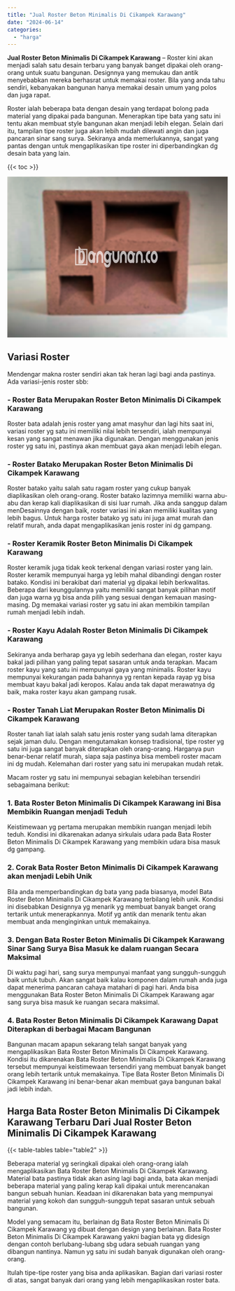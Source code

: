```yaml
---
title: "Jual Roster Beton Minimalis Di Cikampek Karawang"
date: "2024-06-14"
categories: 
  - "harga"
---
```


**Jual Roster Beton Minimalis Di Cikampek Karawang** – Roster kini akan menjadi salah satu desain terbaru yang banyak banget dipakai oleh orang-orang untuk suatu bangunan. Designnya yang memukau dan antik menyebabkan mereka berhasrat untuk memakai roster. Bila yang anda tahu sendiri, kebanyakan bangunan hanya memakai desain umum yang polos dan juga rapat.

Roster ialah beberapa bata dengan desain yang terdapat bolong pada material yang dipakai pada bangunan. Menerapkan tipe bata yang satu ini tentu akan membuat style bangunan akan menjadi lebih elegan. Selain dari itu, tampilan tipe roster juga akan lebih mudah dilewati angin dan juga pancaran sinar sang surya. Sekiranya anda memerlukannya, sangat yang pantas dengan untuk mengaplikasikan tipe roster ini diperbandingkan dg desain bata yang lain.

{{< toc >}}

![Jual Roster Beton Minimalis Di Cikampek Karawang](/images/bata-roster-minimalis-11.png)

## Variasi Roster

Mendengar makna roster sendiri akan tak heran lagi bagi anda pastinya. Ada variasi-jenis roster sbb:

### \- Roster Bata Merupakan Roster Beton Minimalis Di Cikampek Karawang

Roster bata adalah jenis roster yang amat masyhur dan lagi hits saat ini, variasi roster yg satu ini memiliki nilai lebih tersendiri, ialah mempunyai kesan yang sangat menawan jika digunakan. Dengan menggunakan jenis roster yg satu ini, pastinya akan membuat gaya akan menjadi lebih elegan.

### \- Roster Batako Merupakan Roster Beton Minimalis Di Cikampek Karawang

Roster batako yaitu salah satu ragam roster yang cukup banyak diaplikasikan oleh orang-orang. Roster batako lazimnya memiliki warna abu-abu dan kerap kali diaplikasikan di sisi luar rumah. Jika anda sanggup dalam menDesainnya dengan baik, roster variasi ini akan memiliki kualitas yang lebih bagus. Untuk harga roster batako yg satu ini juga amat murah dan relatif murah, anda dapat mengaplikasikan jenis roster ini dg gampang.

### \- Roster Keramik Roster Beton Minimalis Di Cikampek Karawang

Roster keramik juga tidak keok terkenal dengan variasi roster yang lain. Roster keramik mempunyai harga yg lebih mahal dibandingi dengan roster batako. Kondisi ini berakibat dari material yg dipakai lebih berkwalitas. Beberapa dari keunggulannya yaitu memiliki sangat banyak pilihan motif dan juga warna yg bisa anda pilih yang sesuai dengan kemauan masing-masing. Dg memakai variasi roster yg satu ini akan membikin tampilan rumah menjadi lebih indah.

### \- Roster Kayu Adalah Roster Beton Minimalis Di Cikampek Karawang

Sekiranya anda berharap gaya yg lebih sederhana dan elegan, roster kayu bakal jadi pilihan yang paling tepat sasaran untuk anda terapkan. Macam roster kayu yang satu ini mempunyai gaya yang minimalis. Roster kayu mempunyai kekurangan pada bahannya yg rentan kepada rayap yg bisa membuat kayu bakal jadi keropos. Kalau anda tak dapat merawatnya dg baik, maka roster kayu akan gampang rusak.

### \- Roster Tanah Liat Merupakan Roster Beton Minimalis Di Cikampek Karawang

Roster tanah liat ialah salah satu jenis roster yang sudah lama diterapkan sejak jaman dulu. Dengan mengutamakan konsep tradisional, tipe roster yg satu ini juga sangat banyak diterapkan oleh orang-orang. Harganya pun benar-benar relatif murah, siapa saja pastinya bisa membeli roster macam ini dg mudah. Kelemahan dari roster yang satu ini merupakan mudah retak.

Macam roster yg satu ini mempunyai sebagian kelebihan tersendiri sebagaimana berikut:

### 1\. Bata Roster Beton Minimalis Di Cikampek Karawang ini Bisa Membikin Ruangan menjadi Teduh

Keistimewaan yg pertama merupakan membikin ruangan menjadi lebih teduh. Kondisi ini dikarenakan adanya sirkulais udara pada Bata Roster Beton Minimalis Di Cikampek Karawang yang membikin udara bisa masuk dg gampang.

### 2\. Corak Bata Roster Beton Minimalis Di Cikampek Karawang akan menjadi Lebih Unik

Bila anda memperbandingkan dg bata yang pada biasanya, model Bata Roster Beton Minimalis Di Cikampek Karawang terbilang lebih unik. Kondisi ini disebabkan Designnya yg menarik yg membuat banyak banget orang tertarik untuk menerapkannya. Motif yg antik dan menarik tentu akan membuat anda menginginkan untuk memakainya.

### 3\. Dengan Bata Roster Beton Minimalis Di Cikampek Karawang Sinar Sang Surya Bisa Masuk ke dalam ruangan Secara Maksimal

Di waktu pagi hari, sang surya mempunyai manfaat yang sungguh-sungguh baik untuk tubuh. Akan sangat baik kalau komponen dalam rumah anda juga dapat menerima pancaran cahaya matahari di pagi hari. Anda bisa menggunakan Bata Roster Beton Minimalis Di Cikampek Karawang agar sang surya bisa masuk ke ruangan secara maksimal.

### 4\. Bata Roster Beton Minimalis Di Cikampek Karawang Dapat Diterapkan di berbagai Macam Bangunan

Bangunan macam apapun sekarang telah sangat banyak yang mengaplikasikan Bata Roster Beton Minimalis Di Cikampek Karawang. Kondisi itu dikarenakan Bata Roster Beton Minimalis Di Cikampek Karawang tersebut mempunyai keistimewaan tersendiri yang membuat banyak banget orang lebih tertarik untuk memakainya. Tipe Bata Roster Beton Minimalis Di Cikampek Karawang ini benar-benar akan membuat gaya bangunan bakal jadi lebih indah.

## Harga Bata Roster Beton Minimalis Di Cikampek Karawang Terbaru Dari Jual Roster Beton Minimalis Di Cikampek Karawang

{{< table-tables table="table2" >}}

Beberapa material yg seringkali dipakai oleh orang-orang ialah mengaplikasikan Bata Roster Beton Minimalis Di Cikampek Karawang. Material bata pastinya tidak akan asing lagi bagi anda, bata akan menjadi beberapa material yang paling kerap kali dipakai untuk merencanakan bangun sebuah hunian. Keadaan ini dikarenakan bata yang mempunyai material yang kokoh dan sungguh-sungguh tepat sasaran untuk sebuah bangunan.

Model yang semacam itu, berlainan dg Bata Roster Beton Minimalis Di Cikampek Karawang yg dibuat dengan design yang berlainan. Bata Roster Beton Minimalis Di Cikampek Karawang yakni bagian bata yg didesign dengan contoh berlubang-lubang sbg udara sebuah ruangan yang dibangun nantinya. Namun yg satu ini sudah banyak digunakan oleh orang-orang.

Itulah tipe-tipe roster yang bisa anda aplikasikan. Bagian dari variasi roster di atas, sangat banyak dari orang yang lebih mengaplikasikan roster bata.
